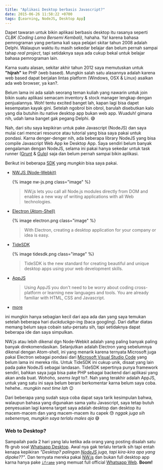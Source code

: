 ```yaml
---
title: "Aplikasi Desktop berbasis Javascript?"
date: 2015-06-26 11:58:22 +0700
tags: [Learning, NodeJS, Desktop App]
---
```

Dapet tawaran untuk bikin aplikasi berbasis desktop itu rasanya seperti _CLBK (Coding Lama Bersemi Kembali)_, hahaha. Ya! karena bahasa pemrograman yang pertama kali saya pelajari skitar tahun 2008 adalah Delphi. Walaupun waktu itu masih sekedar belajar dan belum pernah sampai tahap *real project*, tapi setidaknya saya ada cukup bekal untuk belajar bahasa pemrograman lain.

Karna suatu alasan, sekitar akhir tahun 2012 saya memutuskan untuk __"hijrah"__ ke PHP (web based). Mungkin salah satu alasannya adalah karena web based dapat berjalan lintas platform (Windows, OSX & Linux) asalkan ada web browser, ya kan?.

Belum lama ini ada salah seorang teman kuliah yang nawarin untuk join bikin suatu aplikasi semacam inventory & stock manager lengkap dengan penjualannya. Woh! tentu excited banget lah, kapan lagi bisa dapet kesempatan kayak gini. Setelah ngobrol bin obrol, barulah disebutkan kalo yang dia butuhin itu native desktop app bukan web app. Wuaduh! gimana nih, udah lama banget gak pegang Delphi. :sweat_smile:

Nah, dari situ saya kepikiran untuk pake Javascript (NodeJS) dan saya mulai cari mencari resource atau tutorial yang bisa saya pakai untuk pondasi. Karna denger-denger nih, ada beberapa library NodeJS yang bisa compile Javascript Web App ke Desktop App. Saya sendiri belum banyak pengalaman dengan NodeJS, selama ini pakai hanya sekedar untuk task runner ([Grunt](https://gruntjs.com) & [Gulp](https://gulpjs.com)) saja dan belum pernah sampai bikin aplikasi.

Berikut ini beberapa [SDK](https://en.wikipedia.org/wiki/Software_development_kit) yang _mungkin_ bisa saya pakai.

 + [NW.JS (Node-Webkit)](https://nwjs.io/)

    {% image nw-js.png class="image" %}

    > NW.js lets you call all Node.js modules directly from DOM and enables a new way of writing applications with all Web technologies.

 + [Electron (Atom-Shell)](electron.atom.io)

    {% image electron.png class="image" %}

    > With Electron, creating a desktop application for your company or idea is easy.

 + [TideSDK](https://www.tidesdk.org)

    {% image tidesdk.png class="image" %}

    > TideSDK is the new standard for creating beautiful and unique desktop apps using your web development skills.

 + [AppJS](https://appjs.com)

    > Using AppJS you don't need to be worry about coding cross-platform or learning new languages and tools. You are already familiar with HTML, CSS and Javascript.

 + [more](https://www.google.co.id/search?q=javascript+desktop+app)

ini mungkin hanya sebagian kecil dari apa ada dan yang saya temukan setelah beberapa hari _duckduckgo_-ing (baca googling). Dari daftar diatas memang belum saya cobain satu-persatu sih, tapi setidaknya dapat beberapa ide dan saya simpulkan.

NW.js atau lebih dikenal dgn Node-Webkit adalah yang paling banyak paling banyak direkomendasikan. Selanjutkan adalah Electron yang sebelumnya dikenal dengan Atom-shell, ini yang menarik karena ternyata Microsoft juga pakai Electron sebagai pondasi dari [Microsoft Visual Studio Code](https://code.visualstudio.com) yang belum lama ini mereka rilis. Untuk TideSDK ini cukup unik, disaat yang lain pada pake NodeJS sebagai landasan. TideSDK sepertinya punya framework sendiri, bahkan saya juga bisa pake PHP sebagai backend dari aplikasi yang akan anda buat. Wohoho, _seems legit_ to?. Nah yang terakhir adalah AppJS, untuk yang satu ini saya belum berani berkomentar karna belum saya coba. hehehe.. _mungkin next time lah_ :wink:

Dari beberapa yang sudah saya coba dapat saya tarik kesimpulan bahwa, walaupun bahasa yang digunakan sama yaitu Javascript, saya tetap butuh penyesuaian lagi karena target saya adalah desktop dan desktop itu macem-macem dan yang macem-macem itu capek :sweat: _nggak juga sih sebenernya, mungkin saya terlalu males aja_ :sweat_smile:

### Web to Desktop?

Sampailah pada 2 hari yang lalu ketika ada orang yang posting disalah satu fb grub soal [Whatsapp Desktop](https://whatsapp-desktop.com/). Awal nya gak terlalu tertarik sih tapi entah kenapa kepikiran _"Desktop? palingan [NodeJS](/tags/nodejs.html) juga, tapi kira-kira apa yang dipake??"_. Dan ternyata mereka pakai [NW.js](https://github.com/Aluxian/WhatsApp-Desktop/blob/master/package.json#L17) dan bukan full desktop app karna hanya pake [`iframe`](https://github.com/Aluxian/WhatsApp-Desktop/blob/master/src/app.html#L9) yang memuat full official [Whatsapp Web](https://web.whatsapp.com). __Boom!__
